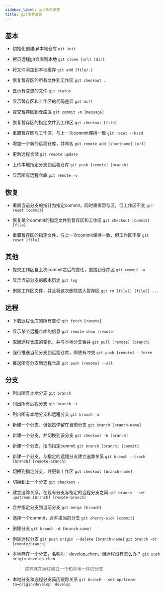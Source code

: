 ```yaml
---
sidebar_label: git命令速查
title: git命令速查
---
```


## 基本
- 初始化创建git本地仓库
`git init`

- 拷贝远程git仓库到本地
`git clone [url] [dir]`

- 将文件添加到本地缓存
`git add [file/.]`

- 恢复暂存区的所有文件到工作区
`git checkout .`

- 显示有变更的文件
`git status`

- 显示暂存区和工作区的代码差异
`git diff`

- 提交暂存区到仓库区
`git commit -m [message]`

- 恢复暂存区的指定文件到工作区
`git checkout [file]`

- 重置暂存区与工作区，与上一次commit保持一致
`git reset --hard`

- 增加一个新的远程仓库，并命名
`git remote add [shortname] [url]`

- 更新远程仓储
`git remote update`  

- 上传本地指定分支到远程仓库
`git push [remote] [branch]`

- 显示所有远程仓库
`git remote -v`

## 恢复

- 重置当前分支的指针为指定commit，同时重置暂存区，但工作区不变
`git reset [commit]`

- 恢复某个commit的指定文件到暂存区和工作区
`git checkout [commit] [file]`

- 重置暂存区的指定文件，与上一次commit保持一致，但工作区不变
`git reset [file]`

## 其他
- 提交工作区自上次commit之后的变化，直接到仓库区
`git commit -a`

- 显示当前分支的版本历史
`git log`

- 删除工作区文件，并且将这次删除放入暂存区
`git rm [file1] [file2] ...`



## 远程
- 下载远程仓库的所有变动
`git fetch [remote]`


- 显示某个远程仓库的信息
`git remote show [remote]`

- 取回远程仓库的变化，并与本地分支合并
`git pull [remote] [branch]`

- 强行推送当前分支到远程仓库，即使有冲突
`git push [remote] --force`

- 推送所有分支到远程仓库
`git push [remote] --all`

## 分支

- 列出所有本地分支
`git branch`

- 列出所有远程分支
 `git branch -r`

- 列出所有本地分支和远程分支
 `git branch -a`

- 新建一个分支，但依然停留在当前分支
`git branch [branch-name]`

- 新建一个分支，并切换到该分支
`git checkout -b [branch]`

- 新建一个分支，指向指定commit
 `git branch [branch] [commit]`

- 新建一个分支，与指定的远程分支建立追踪关系
 `git branch --track [branch] [remote-branch]`

- 切换到指定分支，并更新工作区
 `git checkout [branch-name]`

- 切换到上一个分支
 `git checkout -`

- 建立追踪关系，在现有分支与指定的远程分支之间
 `git branch --set-upstream [branch] [remote-branch]`

- 合并指定分支到当前分支
 `git merge [branch]`

- 选择一个commit，合并进当前分支
 `git cherry-pick [commit]`

- 删除分支
`git branch -d [branch-name]`

- 删除远程分支
 `git push origin --delete [branch-name]`
 `git branch -dr [remote/branch]`

- 本地存在一个分支，名称叫：develop_chen，但远程没有怎么办？
`git push origin develop_chen`

  > 这样就在远程建立一个和本地一样的分支

- 本地分支和远程分支简历跟踪关系
`git branch --set-upstream-to=origin/develop  develop`  
